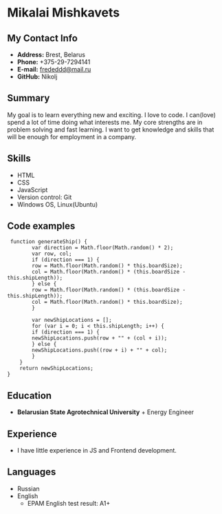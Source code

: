 # Mikalai Mishkavets

## My Contact Info

* **Address:** Brest, Belarus
* **Phone:** +375-29-7294141
* **E-mail:** frededdd@mail.ru
* **GitHub:** Nikolj

## Summary

My goal is to learn everything new and exciting.
 I love to code. I can(love) spend a lot of time 
 doing what interests me. My core strengths are in
 problem solving and fast learning. I want to get 
 knowledge and skills that will be enough for employment in a company.

## Skills

* HTML
* CSS
* JavaScript
* Version control: Git
* Windows OS, Linux(Ubuntu)

## Code examples

```
 function generateShip() {
		var direction = Math.floor(Math.random() * 2);
		var row, col;
		if (direction === 1) {
		row = Math.floor(Math.random() * this.boardSize);
		col = Math.floor(Math.random() * (this.boardSize - this.shipLength));
		} else {
		row = Math.floor(Math.random() * (this.boardSize - this.shipLength));
		col = Math.floor(Math.random() * this.boardSize);
		}

		var newShipLocations = [];
		for (var i = 0; i < this.shipLength; i++) {
		if (direction === 1) {
		newShipLocations.push(row + "" + (col + i));
		} else {
		newShipLocations.push((row + i) + "" + col);
		}
	}
	return newShipLocations;
}
```

## Education

* **Belarusian State Agrotechnical University**
		+ Energy Engineer

## Experience

* I have little experience in JS and Frontend development.

## Languages

 * Russian
 * English
	 + EPAM English test result: A1+ 

